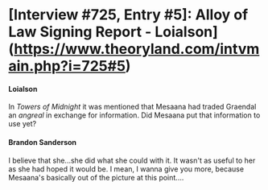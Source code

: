 # [Interview #725, Entry #5]: Alloy of Law Signing Report - Loialson](https://www.theoryland.com/intvmain.php?i=725#5)

#### Loialson

In
*Towers of Midnight*
it was mentioned that Mesaana had traded Graendal an
*angreal*
in exchange for information. Did Mesaana put that information to use yet?

#### Brandon Sanderson

I believe that she...she did what she could with it. It wasn't as useful to her as she had hoped it would be. I mean, I wanna give you more, because Mesaana's basically out of the picture at this point....

